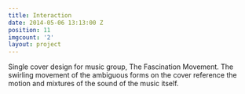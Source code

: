 ```yaml
---
title: Interaction
date: 2014-05-06 13:13:00 Z
position: 11
imgcount: '2'
layout: project
---
```


Single cover design for music group, The Fascination Movement. The swirling movement of the ambiguous forms on the cover reference the motion and mixtures of the sound of the music itself.
